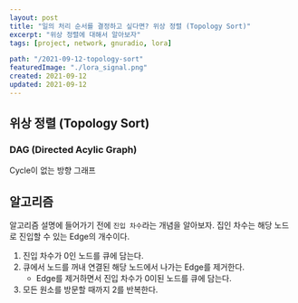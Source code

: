 ```yaml
---
layout: post
title: "일의 처리 순서를 결정하고 싶다면? 위상 정렬 (Topology Sort)"
excerpt: "위상 정렬에 대해서 알아보자"
tags: [project, network, gnuradio, lora]

path: "/2021-09-12-topology-sort"
featuredImage: "./lora_signal.png"
created: 2021-09-12
updated: 2021-09-12
---
```


## 위상 정렬 (Topology Sort)  

### DAG (Directed Acylic Graph)  
Cycle이 없는 방향 그래프

## 알고리즘  
알고리즘 설명에 들어가기 전에 `진입 차수`라는 개념을 알아보자. 
집인 차수는 해당 노드로 진입할 수 있는 Edge의 개수이다.  



1. 진입 차수가 0인 노드를 큐에 담는다.  
2. 큐에서 노드를 꺼내 연결된 해당 노드에서 나가는 Edge를 제거한다.  
    * Edge를 제거하면서 진입 차수가 0이된 노드를 큐에 담는다.  
3. 모든 원소를 방문할 때까지 2를 반복한다.  


